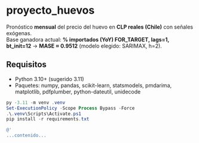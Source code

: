 # proyecto_huevos

Pronóstico **mensual** del precio del huevo en **CLP reales (Chile)** con señales exógenas.  
Base ganadora actual: **% importados (YoY) FOR_TARGET, lags=1, bt_init=12** → **MASE ≈ 0.9512** (modelo elegido: SARIMAX, h=2).

## Requisitos
- Python 3.10+ (sugerido 3.11)
- Paquetes: numpy, pandas, scikit-learn, statsmodels, pmdarima, matplotlib, pdfplumber, python-dateutil, unidecode

```powershell
py -3.11 -m venv .venv
Set-ExecutionPolicy -Scope Process Bypass -Force
.\.venv\Scripts\Activate.ps1
pip install -r requirements.txt

@'
...contenido...
